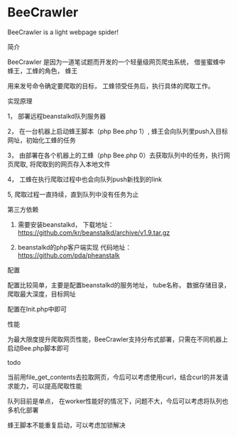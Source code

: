 BeeCrawler
==========

BeeCrawler is a light webpage spider!

简介

BeeCrawler 是因为一道笔试题而开发的一个轻量级网页爬虫系统， 借鉴蜜蜂中蜂王，工蜂的角色， 蜂王

用来发号命令确定要爬取的目标， 工蜂领受任务后，执行具体的爬取工作。


实现原理

1， 部署远程beanstalkd队列服务器

2， 在一台机器上启动蜂王脚本（php Bee.php 1）, 蜂王会向队列里push入目标网址，初始化工蜂的任务

3， 由部署在各个机器上的工蜂（php Bee.php 0）去获取队列中的任务，执行网页爬取, 将爬取到的网页存入本地文件

4， 工蜂在执行爬取过程中也会向队列push新找到的link

5,  爬取过程一直持续，直到队列中没有任务为止


第三方依赖

1. 需要安装beanstalkd， 下载地址： https://github.com/kr/beanstalkd/archive/v1.9.tar.gz

2. beanstalkd的php客户端实现      代码地址：https://github.com/pda/pheanstalk

配置

配置比较简单，主要是配置beanstalkd的服务地址， tube名称， 数据存储目录， 爬取最大深度，目标网址

配置在Init.php中即可

性能

为最大限度提升爬取网页性能，BeeCrawler支持分布式部署，只需在不同机器上启动Bee.php脚本即可


todo

当前用file_get_contents去拉取网页，今后可以考虑使用curl，结合curl的并发请求能力，可以提高爬取性能

队列目前是单点， 在worker性能好的情况下，问题不大，今后可以考虑将队列也多机化部署

蜂王脚本不能重复启动，可以考虑加锁解决



